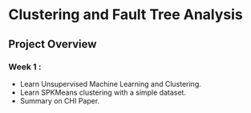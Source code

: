 # Clustering and Fault Tree Analysis

## Project Overview
### Week 1 : 
- Learn Unsupervised Machine Learning and Clustering.
- Learn SPKMeans clustering with a simple dataset. 
- Summary on CHI Paper.